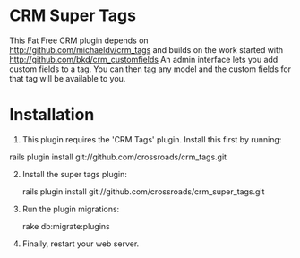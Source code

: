 CRM Super Tags
============

This Fat Free CRM plugin depends on http://github.com/michaeldv/crm_tags and builds on the work started with http://github.com/bkd/crm_customfields
An admin interface lets you add custom fields to a tag. You can then tag any model and the custom fields for that tag will be available to you.

Installation
============

1) This plugin requires the 'CRM Tags' plugin. Install this first by running:

  rails plugin install git://github.com/crossroads/crm_tags.git


2) Install the super tags plugin:

    rails plugin install git://github.com/crossroads/crm_super_tags.git

3) Run the plugin migrations:

    rake db:migrate:plugins

4) Finally, restart your web server.

